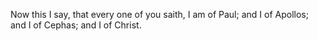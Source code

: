 Now this I say, that every one of you saith, I am of Paul; and I of Apollos; and I of Cephas; and I of Christ.
